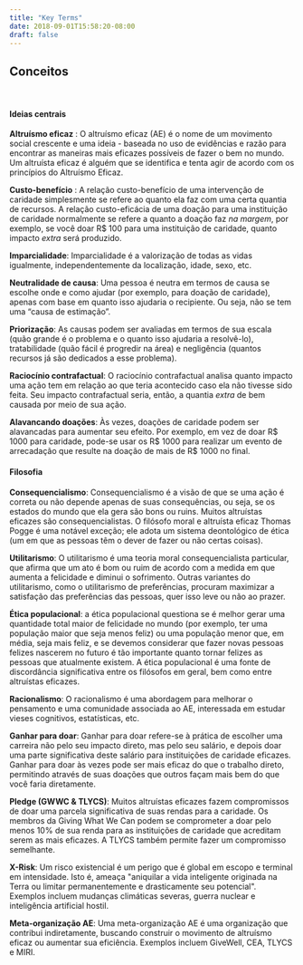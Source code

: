 ```yaml
---
title: "Key Terms"
date: 2018-09-01T15:58:20-08:00
draft: false
---
```


## Conceitos
<br>

#### Ideias centrais
**Altruísmo eficaz** : O altruísmo eficaz (AE) é o nome de um movimento social crescente e uma ideia - baseada no uso de evidências e razão para encontrar as maneiras mais eficazes possíveis de fazer o bem no mundo. Um altruísta eficaz é alguém que se identifica e tenta agir de acordo com os princípios do Altruísmo Eficaz.

**Custo-benefício** : A relação custo-benefício de uma intervenção de caridade simplesmente se refere ao quanto ela faz com uma certa quantia de recursos. A relação custo-eficácia de uma doação para uma instituição de caridade normalmente se refere a quanto a doação faz *na margem*, por exemplo, se você doar R$ 100 para uma instituição de caridade, quanto impacto *extra* será produzido.

**Imparcialidade**: Imparcialidade é a valorização de todas as vidas igualmente, independentemente da localização, idade, sexo, etc.

**Neutralidade de causa**: Uma pessoa é neutra em termos de causa se escolhe onde e como ajudar (por exemplo, para doação de caridade), apenas com base em quanto isso ajudaria o recipiente. Ou seja, não se tem uma “causa de estimação”.

**Priorização**: As causas podem ser avaliadas em termos de sua escala (quão grande é o problema e o quanto isso ajudaria a resolvê-lo), tratabilidade (quão fácil é progredir na área) e negligência (quantos recursos já são dedicados a esse problema). 


**Raciocínio contrafactual**: O raciocínio contrafactual analisa quanto impacto uma ação tem em relação ao que teria acontecido caso ela não tivesse sido feita. Seu impacto contrafactual seria, então, a quantia *extra* de bem causada por meio de sua ação.

**Alavancando doações**: Às vezes, doações de caridade podem ser alavancadas para aumentar seu efeito. Por exemplo, em vez de doar R$ 1000 para caridade, pode-se usar os R$ 1000 para realizar um evento de arrecadação que resulte na doação de mais de R$ 1000 no final.
<br>

#### Filosofia
**Consequencialismo**: Consequencialismo é a visão de que se uma ação é correta ou não depende apenas de suas consequências, ou seja, se os estados do mundo que ela gera são bons ou ruins. Muitos altruístas eficazes são consequencialistas. O filósofo moral e altruísta eficaz Thomas Pogge é uma notável exceção; ele adota um sistema deontológico de ética (um em que as pessoas têm o dever de fazer ou não certas coisas).

**Utilitarismo**: O utilitarismo é uma teoria moral consequencialista particular, que afirma que um ato é bom ou ruim de acordo com a medida em que aumenta a felicidade e diminui o sofrimento. Outras variantes do utilitarismo, como o utilitarismo de preferências, procuram maximizar a satisfação das preferências das pessoas, quer isso leve ou não ao prazer. 

**Ética populacional**: a ética populacional questiona se é melhor gerar uma quantidade total maior de felicidade no mundo (por exemplo, ter uma população maior que seja menos feliz) ou uma população menor que, em média, seja mais feliz, e se devemos considerar que fazer novas pessoas felizes nascerem no futuro é tão importante quanto tornar felizes as pessoas que atualmente existem.
A ética populacional é uma fonte de discordância significativa entre os filósofos em geral, bem como entre altruístas eficazes.

**Racionalismo**: O racionalismo é uma abordagem para melhorar o pensamento e uma comunidade associada ao AE, interessada em estudar vieses cognitivos, estatísticas, etc. 

**Ganhar para doar**: Ganhar para doar refere-se à prática de escolher uma carreira não pelo seu impacto direto, mas pelo seu salário, e depois doar uma parte significativa deste salário para instituições de caridade eficazes. Ganhar para doar às vezes pode ser mais eficaz do que o trabalho direto, permitindo através de suas doações que outros façam mais bem do que você faria diretamente.

**Pledge (GWWC & TLYCS)**: Muitos altruístas eficazes fazem compromissos de doar uma parcela significativa de suas rendas para a caridade. Os membros da Giving What We Can podem se comprometer a doar pelo menos 10% de sua renda para as instituições de caridade que acreditam serem as mais eficazes. A TLYCS também permite fazer um compromisso semelhante.

**X-Risk**: Um risco existencial é um perigo que é global em escopo e terminal em intensidade. Isto é, ameaça "aniquilar a vida inteligente originada na Terra ou limitar permanentemente e drasticamente seu potencial". Exemplos incluem mudanças climáticas severas, guerra nuclear e inteligência artificial hostil.

**Meta-organização AE**: Uma meta-organização AE é uma organização que contribui indiretamente, buscando construir o movimento de altruísmo eficaz ou aumentar sua eficiência. Exemplos incluem GiveWell, CEA, TLYCS e MIRI.
